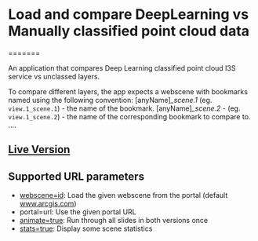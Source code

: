 # Load and compare DeepLearning vs Manually classified point cloud data
=======

An application that compares Deep Learning classified point cloud I3S service vs unclassed layers.

To compare different layers, the app expects a webscene with bookmarks named using the following convention:
[anyName]*_scene.1*  (eg. `view.1_scene.1`) - the name of the bookmark.
[anyName]*_scene.2* - (eg. `view.1_scene.2`) - the name of the corresponding bookmark to compare to.
....

## [Live Version](https://tamrat-b.github.io/deeplearning)

## Supported URL parameters

* [webscene=id](https://tamrat-b.github.io/deeplearning?webscene=fc6a02851fb44c0f92dc03566754898e): Load the given webscene from the portal (default www.arcgis.com)
* portal=url: Use the given portal URL
* [animate=true](https://tamrat-b.github.io/i3scompare?animate=true): Run through all slides in both versions once
* [stats=true](https://tamrat-b.github.io/i3scompare/?stats=true): Display some scene statistics
